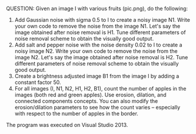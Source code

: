 QUESTION:
Given an image I with various fruits (pic.png), do the following:
1.	Add Gaussian noise with sigma 0.5 to I to create a noisy image N1. Write your own code to remove the noise from the image N1. Let's say the image obtained after noise removal is H1. Tune different parameters of noise removal scheme to obtain the visually good output.
2.	Add salt and pepper noise with the noise density 0.02 to I to create a noisy image N2. Write your own code to remove the noise from the image N2. Let's say the image obtained after noise removal is H2. Tune different parameters of noise removal scheme to obtain the visually good output.
3.	Create a brightness adjusted image B1 from the image I by adding a constant factor 50.
4.	For all images (I, N1, N2, H1, H2, B1), count the number of apples in the images (both red and green apples). Use erosion, dilation, and connected components concepts. You can also modify the erosion/dilation parameters to see how the count varies – especially with respect to the number of apples in the border.


The program was executed on Visual Studio 2013.
